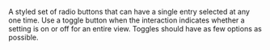 A styled set of radio buttons that can have a single entry selected at any one time. Use a toggle button when the interaction indicates whether a setting is on or off for an entire view. Toggles should have as few options as possible.
